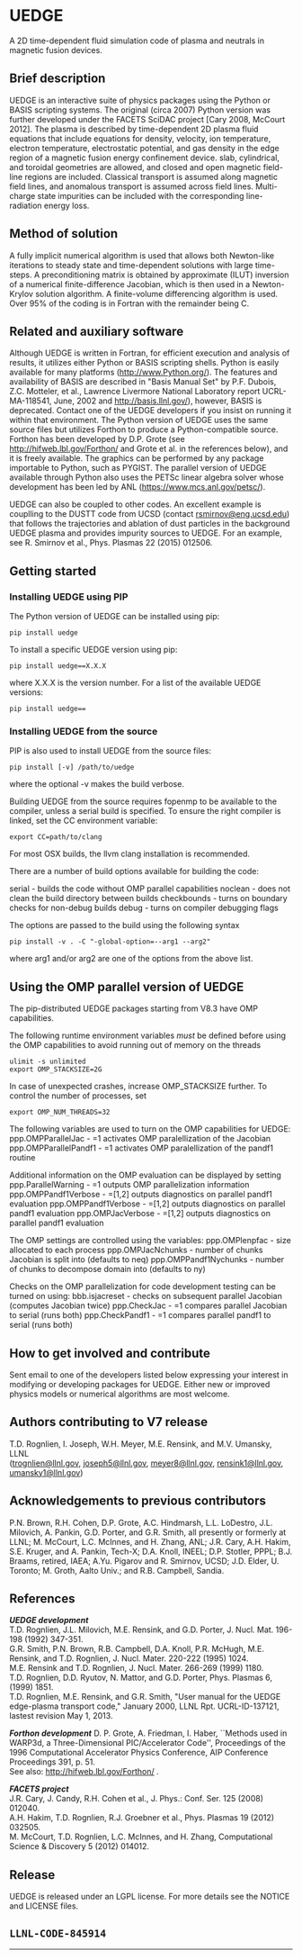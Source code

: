 # UEDGE
A 2D time-dependent fluid simulation code of plasma and neutrals in magnetic fusion devices.
## Brief description 
UEDGE is an interactive suite of physics packages using the Python or BASIS scripting systems. 
The original (circa 2007) Python version was further developed under the FACETS SciDAC project 
[Cary 2008, McCourt 2012]. The plasma is described by time-dependent 2D plasma fluid equations 
that include equations for density, velocity, ion temperature, electron temperature, electrostatic 
potential, and gas density in the edge region of a magnetic fusion energy confinement device. slab, 
cylindrical, and toroidal geometries are allowed, and closed and open magnetic field-line regions 
are included. Classical transport is assumed along magnetic field lines, and anomalous transport 
is assumed across field lines.  Multi-charge state impurities can be included with the corresponding 
line-radiation energy loss. 

## Method of solution
A fully implicit numerical algorithm is used that allows both Newton-like iterations to steady state 
and time-dependent solutions with large time-steps.  A preconditioning matrix is obtained by approximate 
(ILUT) inversion of a numerical finite-difference Jacobian, which is then used in a Newton-Krylov 
solution algorithm. A finite-volume differencing algorithm is used. Over 95% of the coding is in 
Fortran with the remainder being C.

## Related and auxiliary software

Although UEDGE is written in Fortran, for efficient execution and analysis of results, it utilizes 
either Python or BASIS scripting shells. Python is easily available for many platforms 
(http://www.Python.org/). The features and availability of BASIS are described in "Basis Manual Set" 
by P.F. Dubois, Z.C. Motteler, et al., Lawrence Livermore National Laboratory report UCRL-MA-118541, 
June, 2002 and http://basis.llnl.gov/), however, BASIS is deprecated. Contact one of the UEDGE developers
if you insist on running it within that environment. 
The Python version of UEDGE uses the same source files but utilizes Forthon to produce a Python-compatible 
source.  Forthon has been developed by D.P. Grote (see http://hifweb.lbl.gov/Forthon/ and Grote et al. 
in the references below), and it is freely available. The graphics can be performed by any package importable 
to Python, such as PYGIST.  The parallel version of UEDGE available through Python also uses the PETSc linear 
algebra solver whose development has been led by ANL (https://www.mcs.anl.gov/petsc/).

UEDGE can also be coupled to other codes.  An excellent example is couplling to the DUSTT code from
UCSD (contact rsmirnov@eng.ucsd.edu) that follows the trajectories and ablation of dust particles in
the background UEDGE plasma and provides impurity sources to UEDGE.  For an example, see R. Smirnov
et al., Phys. Plasmas 22 (2015) 012506.

## Getting started 
### Installing UEDGE using PIP
The Python version of UEDGE can be installed using pip:

    pip install uedge

To install a specific UEDGE version using pip:

    pip install uedge==X.X.X

where X.X.X is the version number. For a list of the available UEDGE versions:

    pip install uedge==

### Installing UEDGE from the source
PIP is also used to install UEDGE from the source files:

    pip install [-v] /path/to/uedge

where the optional -v makes the build verbose.

Building UEDGE from the source requires fopenmp to be available to the
compiler, unless a serial build is specified. To ensure the right compiler 
is linked, set the CC environment variable:

    export CC=path/to/clang

For most OSX builds, the llvm clang installation is recommended. 

There are a number of build options available for building the code:

  serial - builds the code without OMP parallel capabilities
  noclean - does not clean the build directory between builds
  checkbounds - turns on boundary checks for non-debug builds 
  debug - turns on compiler debugging flags

The options are passed to the build using the following syntax

    pip install -v . -C "-global-option=--arg1 --arg2"

where arg1 and/or arg2 are one of the options from the above list.

## Using the OMP parallel version of UEDGE
The pip-distributed UEDGE packages starting from V8.3 have OMP capabilities.

The following runtime environment variables _must_ be defined before using
the OMP capabilities to avoid running out of memory on the threads

    ulimit -s unlimited
    export OMP_STACKSIZE=2G

In case of unexpected crashes, increase OMP_STACKSIZE further. To control the 
number of processes, set

    export OMP_NUM_THREADS=32


The following variables are used to turn on the OMP capabilities for UEDGE:
  ppp.OMPParallelJac - =1 activates OMP paralellization of the Jacobian
  ppp.OMPParallelPandf1 - =1 activates OMP paralellization of the pandf1 routine

Additional information on the OMP evaluation can be displayed by setting
  ppp.ParallelWarning - =1 outputs OMP parallelization information
  ppp.OMPPandf1Verbose - =[1,2] outputs diagnostics on parallel pandf1 evaluation
  ppp.OMPPandf1Verbose - =[1,2] outputs diagnostics on parallel pandf1 evaluation
  ppp.OMPJacVerbose - =[1,2] outputs diagnostics on parallel pandf1 evaluation

The OMP settings are controlled using the variables:
  ppp.OMPlenpfac - size allocated to each process
  ppp.OMPJacNchunks - number of chunks Jacobian is split into (defaults to neq)
  ppp.OMPPandf1Nychunks - number of chunks to decompose domain into (defaults to ny)

Checks on the OMP parallelization for code development testing can be turned
on using:
  bbb.isjacreset - checks on subsequent parallel Jacobian (computes Jacobian twice)
  ppp.CheckJac - =1 compares parallel Jacobian to serial (runs both)
  ppp.CheckPandf1 - =1 compares parallel pandf1 to serial (runs both)

## How to get involved and contribute
Sent email to one of the developers listed below expressing your interest in modifying or developing packages 
for UEDGE.  Either new or improved physics models or numerical algorithms are most welcome.

## Authors contributing to V7 release
T.D. Rognlien, I. Joseph, W.H. Meyer, M.E. Rensink, and M.V. Umansky, LLNL  
(trognlien@llnl.gov, joseph5@llnl.gov, meyer8@llnl.gov, rensink1@llnl.gov, umansky1@llnl.gov)

## Acknowledgements to previous contributors
P.N. Brown, R.H. Cohen, D.P. Grote, A.C. Hindmarsh, L.L. LoDestro, J.L. Milovich, 
A. Pankin, G.D. Porter, and G.R. Smith, all presently or formerly at LLNL; M. McCourt, 
L.C. McInnes, and H. Zhang, ANL; J.R. Cary, A.H. Hakim, S.E. Kruger, and A. Pankin, Tech-X; 
D.A. Knoll, INEEL; D.P. Stotler, PPPL; B.J. Braams, retired, IAEA; A.Yu. Pigarov and 
R. Smirnov, UCSD; J.D. Elder, U. Toronto; M. Groth, Aalto Univ.; and R.B. Campbell, Sandia.

## References
**_UEDGE development_**   
T.D. Rognlien, J.L. Milovich, M.E. Rensink, and G.D. Porter, J. Nucl. Mat. 196-198 (1992) 347-351.  
G.R. Smith, P.N. Brown, R.B. Campbell, D.A. Knoll, P.R. McHugh, M.E. Rensink, and T.D. Rognlien, J. Nucl. Mater. 220-222 (1995) 1024.  
M.E. Rensink and T.D. Rognlien, J. Nucl. Mater. 266-269 (1999) 1180.  
T.D. Rognlien, D.D. Ryutov, N. Mattor, and G.D. Porter, Phys. Plasmas 6, (1999) 1851.  
T.D. Rognlien, M.E. Rensink, and G.R. Smith, "User manual for the UEDGE edge-plasma transport code," January 2000, LLNL Rpt. UCRL-ID-137121, lastest revision May 1, 2013.  

**_Forthon development_** 
D. P. Grote, A. Friedman, I. Haber, ``Methods used in WARP3d, a Three-Dimensional PIC/Accelerator Code'', Proceedings of the 1996 Computational Accelerator Physics Conference, AIP Conference Proceedings 391, p. 51.  
See also: http://hifweb.lbl.gov/Forthon/  .

**_FACETS project_**    
J.R. Cary, J. Candy, R.H. Cohen et al., J. Phys.: Conf. Ser. 125 (2008) 012040.  
A.H. Hakim, T.D. Rognlien, R.J. Groebner et al., Phys. Plasmas 19 (2012) 032505.  
M. McCourt, T.D. Rognlien, L.C. McInnes, and H. Zhang, Computational Science & Discovery 5 (2012) 014012.  

## Release 

UEDGE is released under an LGPL license.  For more details see the
NOTICE and LICENSE files.

``LLNL-CODE-845914``
------
--------
